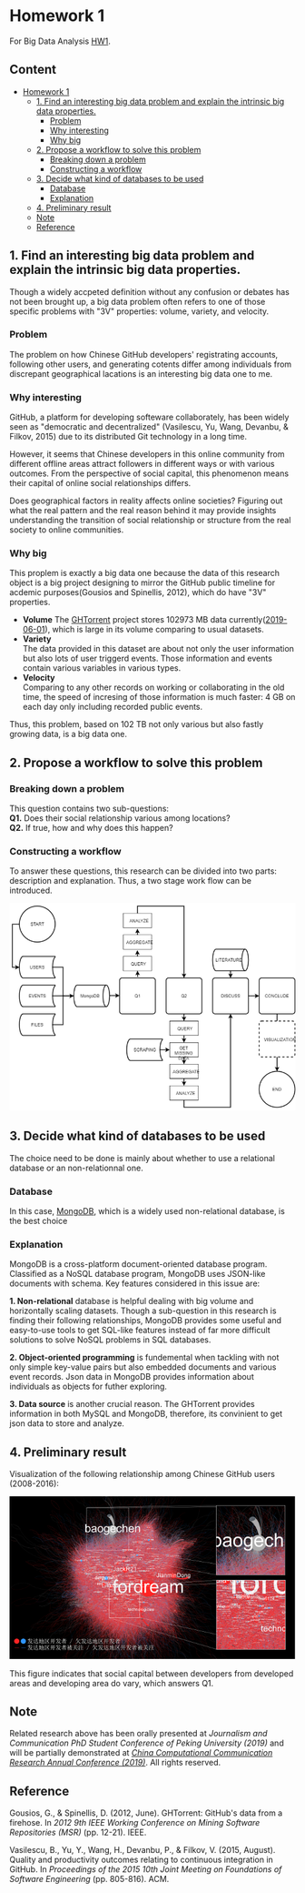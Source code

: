 # Homework 1

For Big Data Analysis [HW1](https://github.com/hyzphbs/2019.M2.BigData/blob/master/homework_1.pdf).

## Content

- [Homework 1](#homework-1)
  - [1. Find an interesting big data problem and explain the intrinsic big data properties.](#1-find-an-interesting-big-data-problem-and-explain-the-intrinsic-big-data-properties)
    - [Problem](#problem)
    - [Why interesting](#why-interesting)
    - [Why big](#why-big)
  - [2. Propose a workflow to solve this problem](#2-propose-a-workflow-to-solve-this-problem)
    - [Breaking down a problem](#breaking-down-a-problem)
    - [Constructing a workflow](#constructing-a-workflow)
  - [3. Decide what kind of databases to be used](#3-decide-what-kind-of-databases-to-be-used)
    - [Database](#database)
    - [Explanation](#explanation)
  - [4. Preliminary result](#4-preliminary-result)
  - [Note](#note)
  - [Reference](#reference)

## 1. Find an interesting big data problem and explain the intrinsic big data properties.

Though a widely accpeted definition without any confusion or debates has not been brought up, a big data problem often refers to one of those specific problems with "3V" properties: volume, variety, and velocity.

### Problem

The problem on how Chinese GitHub developers' registrating accounts, following other users, and generating cotents differ among individuals from discrepant geographical lacations is an interesting big data one to me.

### Why interesting

GitHub, a platform for developing softeware collaborately, has been widely seen as "democratic and decentralized" (Vasilescu, Yu, Wang, Devanbu, & Filkov, 2015) due to its distributed Git technology in a long time.

However, it seems that Chinese developers in this online community from different offline areas attract followers in different ways or with various outcomes. From the perspective of social capital, this phenomenon means their capital of online social relationships differs.

Does geographical factors in reality affects online societies? Figuring out what the real pattern and the real reason behind it may provide insights understanding the transition of social relationship or structure from the real society to online communities.

### Why big

This proplem is exactly a big data one because the data of this research object is a big project designing to mirror the GitHub public timeline for acdemic purposes(Gousios and Spinellis, 2012), which do have "3V" properties.

- **Volume**
  The [GHTorrent](http://ghtorrent.org/) project stores 102973 MB data currently([2019-06-01](http://ghtorrent.org/downloads.html)), which is large in its volume comparing to usual datasets.
- **Variety**  
  The data provided in this dataset are about not only the user information but also lots of user triggerd events. Those information and events contain various variables in various types.
- **Velocity**  
  Comparing to any other records on working or collaborating in the old time, the speed of incresing of those information is much faster: 4 GB on each day only including recorded public events.

Thus, this problem, based on 102 TB not only various but also fastly growing data, is a big data one.

## 2. Propose a workflow to solve this problem

### Breaking down a problem

This question contains two sub-questions:  
**Q1.** Does their social relationship various among locations?  
**Q2.** If true, how and why does this happen?

### Constructing a workflow

To answer these questions, this research can be divided into two parts: description and explanation. Thus, a two stage work flow can be introduced.

![Workflow](./res/Homework_1_workflow.png)

## 3. Decide what kind of databases to be used

The choice need to be done is mainly about whether to use a relational database or an non-relationnal one.

### Database

In this case, [MongoDB](https://www.mongodb.com/), which is a widely used non-relational database, is the best choice

### Explanation

MongoDB is a cross-platform document-oriented database program. Classified as a NoSQL database program, MongoDB uses JSON-like documents with schema. Key features considered in this issue are:

**1. Non-relational** database is helpful dealing with big volume and horizontally scaling datasets. Though a sub-question in this research is finding their following relationships, MongoDB provides some useful and easy-to-use tools to get SQL-like features instead of far more difficult solutions to solve NoSQL problems in SQL databases.

**2. Object-oriented programming** is fundemental when tackling with not only simple key-value pairs but also embedded documents and various event records. Json data in MongoDB provides information about individuals as objects for futher exploring.

**3. Data source** is another crucial reason. The GHTorrent provides information in both MySQL and MongoDB, therefore, its convinient to get json data to store and analyze.

## 4. Preliminary result

Visualization of the following relationship among Chinese GitHub users (2008-2016):

![Chinese developers on GitHub](./res/Homework_1_pre_result.png)

This figure indicates that social capital between developers from developed areas and developing area do vary, which answers Q1.

## Note

Related research above has been orally presented at _Journalism and Communication PhD Student Conference of Peking University (2019)_ and will be partially demonstrated at [_China Computational Communication Research Annual Conference (2019)_](https://ccr-china.github.io/post/2019-09-22-conference/). All rights reserved.

## Reference

Gousios, G., & Spinellis, D. (2012, June). GHTorrent: GitHub's data from a firehose. In _2012 9th IEEE Working Conference on Mining Software Repositories (MSR)_ (pp. 12-21). IEEE.

Vasilescu, B., Yu, Y., Wang, H., Devanbu, P., & Filkov, V. (2015, August). Quality and productivity outcomes relating to continuous integration in GitHub. In _Proceedings of the 2015 10th Joint Meeting on Foundations of Software Engineering_ (pp. 805-816). ACM.
